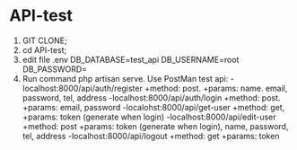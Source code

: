 # API-test

1. GIT CLONE;
2. cd API-test;
3. edit file .env 
    DB_DATABASE=test_api
    DB_USERNAME=root
    DB_PASSWORD=
4. Run command php artisan serve.
Use PostMan test api:
-localhost:8000/api/auth/register
  +method: post.
  +params: name. email, password, tel, address
-localhost:8000/api/auth/login
  +method: post.
  +params: email, password
-localohst:8000/api/get-user
  +method: get,
  +params: token (generate when login)
-localhost:8000/api/edit-user
  +method: post
  +params: token (generate when login), name, password, tel, address
-localhost:8000/api/logout
  +method: get
  +params: token
    
